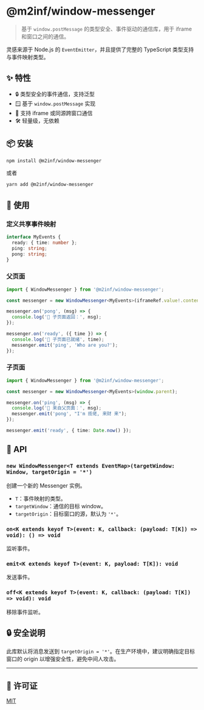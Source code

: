 
# @m2inf/window-messenger

> 基于 `window.postMessage` 的类型安全、事件驱动的通信库，用于 iframe 和窗口之间的通信。

灵感来源于 Node.js 的 `EventEmitter`，并且提供了完整的 TypeScript 类型支持与事件映射类型。

## ✨ 特性

- 🔒 类型安全的事件通信，支持泛型
- 🪟 基于 `window.postMessage` 实现
- 🧩 支持 iframe 或同源跨窗口通信
- 🛠 轻量级，无依赖

## 📦 安装

```bash
npm install @m2inf/window-messenger
```

或者

```bash
yarn add @m2inf/window-messenger
```

## 🔧 使用

### 定义共享事件映射

```ts
interface MyEvents {
  ready: { time: number };
  ping: string;
  pong: string;
}
```

### 父页面

```ts
import { WindowMessenger } from '@m2inf/window-messenger';

const messenger = new WindowMessenger<MyEvents>(iframeRef.value!.contentWindow!);

messenger.on('pong', (msg) => {
  console.log('👶 子页面返回：', msg);
});

messenger.on('ready', ({ time }) => {
  console.log('🚀 子页面已就绪', time);
  messenger.emit('ping', 'Who are you?');
});
```

### 子页面

```ts
import { WindowMessenger } from '@m2inf/window-messenger';

const messenger = new WindowMessenger<MyEvents>(window.parent);

messenger.on('ping', (msg) => {
  console.log('💬 来自父页面：', msg);
  messenger.emit('pong', "I'm 揽佬, 来财 来");
});

messenger.emit('ready', { time: Date.now() });
```

## 🧩 API

### `new WindowMessenger<T extends EventMap>(targetWindow: Window, targetOrigin = '*')`

创建一个新的 Messenger 实例。

- `T`：事件映射的类型。
- `targetWindow`：通信的目标 window。
- `targetOrigin`：目标窗口的源，默认为 `'*'`。

### `on<K extends keyof T>(event: K, callback: (payload: T[K]) => void): () => void`

监听事件。

### `emit<K extends keyof T>(event: K, payload: T[K]): void`

发送事件。

### `off<K extends keyof T>(event: K, callback: (payload: T[K]) => void): void`

移除事件监听。

## 🔒 安全说明

此库默认将消息发送到 `targetOrigin = '*'`。在生产环境中，建议明确指定目标窗口的 origin 以增强安全性，避免中间人攻击。

---

## 🪪 许可证

[MIT](./LICENSE)

```